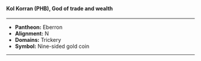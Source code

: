 #### Kol Korran (PHB), God of trade and wealth
___

- **Pantheon:** Eberron
- **Alignment:** N
- **Domains:** Trickery
- **Symbol:** Nine-sided gold coin
___
